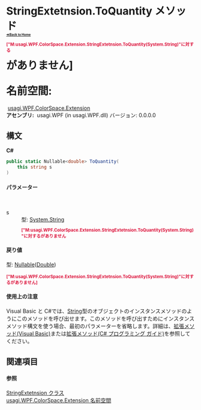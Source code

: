 # StringExtetnsion.ToQuantity メソッド <div style="font-size:30%"><a href="https://github.com/usagi/usagi.cs/blob/master/docs/Home.md">≪Back to Home</a></div><p style="color: #dc143c; font-size: 8.5pt; font-weight: bold;">["M:usagi.WPF.ColorSpace.Extension.StringExtetnsion.ToQuantity(System.String)"に対する<summary>がありません]</p><strong>名前空間:</strong>
&nbsp;<a href="N_usagi_WPF_ColorSpace_Extension.md">usagi.WPF.ColorSpace.Extension</a><br /><strong>アセンブリ:</strong>
&nbsp;usagi.WPF (in usagi.WPF.dll) バージョン: 0.0.0.0

## 構文

**C#**<br />
``` C#
public static Nullable<double> ToQuantity(
	this string s
)
```


#### パラメーター
&nbsp;<dl><dt>s</dt><dd>型: <a href="http://msdn2.microsoft.com/ja-jp/library/s1wwdcbf" target="_blank">System.String</a><br /><p style="color: #dc143c; font-size: 8.5pt; font-weight: bold;">["M:usagi.WPF.ColorSpace.Extension.StringExtetnsion.ToQuantity(System.String)"に対する<param name="s"/>がありません</p></dd></dl>

#### 戻り値
型: <a href="http://msdn2.microsoft.com/ja-jp/library/b3h38hb0" target="_blank">Nullable</a>(<a href="http://msdn2.microsoft.com/ja-jp/library/643eft0t" target="_blank">Double</a>)<br /><p style="color: #dc143c; font-size: 8.5pt; font-weight: bold;">["M:usagi.WPF.ColorSpace.Extension.StringExtetnsion.ToQuantity(System.String)"に対する<returns>がありません]</p>

#### 使用上の注意
Visual Basic と C#では、<a href="http://msdn2.microsoft.com/ja-jp/library/s1wwdcbf" target="_blank">String</a>型のオブジェクトのインスタンスメソッドのようにこのメソッドを呼び出せます。このメソッドを呼び出すためにインスタンスメソッド構文を使う場合、最初のパラメーターを省略します。詳細は、<a href="http://msdn.microsoft.com/ja-jp/library/bb384936.aspx" target="_blank">拡張メソッド(Visual Basic)</a>または<a href="http://msdn.microsoft.com/ja-jp/library/bb383977.aspx" target="_blank">拡張メソッド(C# プログラミング ガイド)</a>を参照してください。

## 関連項目


#### 参照
<a href="T_usagi_WPF_ColorSpace_Extension_StringExtetnsion.md">StringExtetnsion クラス</a><br /><a href="N_usagi_WPF_ColorSpace_Extension.md">usagi.WPF.ColorSpace.Extension 名前空間</a><br />
